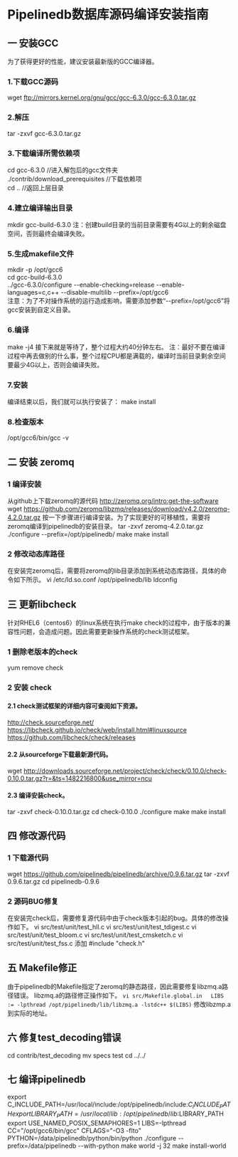 # Pipelinedb数据库源码编译安装指南
## 一 安装GCC
为了获得更好的性能，建议安装最新版的GCC编译器。

### 1.下载GCC源码
wget ftp://mirrors.kernel.org/gnu/gcc/gcc-6.3.0/gcc-6.3.0.tar.gz

### 2.解压
tar -zxvf gcc-6.3.0.tar.gz

### 3.下载编译所需依赖项
cd gcc-6.3.0     					//进入解包后的gcc文件夹  
./contrib/download_prerequisites	//下载依赖项   
cd ..                          		//返回上层目录  

### 4.建立编译输出目录
mkdir gcc-build-6.3.0
注：创建build目录的当前目录需要有4G以上的剩余磁盘空间，否则最终会编译失败。

### 5.生成makefile文件
mkdir -p /opt/gcc6     
cd gcc-build-6.3.0     
../gcc-6.3.0/configure --enable-checking=release --enable-languages=c,c++ --disable-multilib --prefix=/opt/gcc6    
注意：为了不对操作系统的运行造成影响，需要添加参数“--prefix=/opt/gcc6”将gcc安装到自定义目录。

### 6.编译
make -j4
接下来就是等待了，整个过程大约40分钟左右。
注：最好不要在编译过程中再去做别的什么事，整个过程CPU都是满载的，编译时当前目录剩余空间要最少4G以上，否则会编译失败。

### 7.安装
编译结束以后，我们就可以执行安装了：
make install

### 8.检查版本
/opt/gcc6/bin/gcc -v

## 二 安装 zeromq
### 1 编译安装
从github上下载zeromq的源代码
http://zeromq.org/intro:get-the-software
wget https://github.com/zeromq/libzmq/releases/download/v4.2.0/zeromq-4.2.0.tar.gz
按一下步骤进行编译安装。为了实现更好的可移植性，需要将zeromq编译到pipelinedb的安装目录。
tar -zxvf zeromq-4.2.0.tar.gz
./configure --prefix=/opt/pipelinedb/
make 
make install

### 2 修改动态库路径
在安装完zeromq后，需要将zeromq的lib目录添加到系统动态库路径，具体的命令如下所示。
vi /etc/ld.so.conf
/opt/pipelinedb/lib
ldconfig

## 三 更新libcheck
针对RHEL6（centos6）的linux系统在执行make check的过程中，由于版本的兼容性问题，会造成问题。因此需要更新操作系统的check测试框架。

### 1 删除老版本的check
yum remove check

### 2 安装 check
#### 2.1 check测试框架的详细内容可查阅如下资源。
http://check.sourceforge.net/
https://libcheck.github.io/check/web/install.html#linuxsource
https://github.com/libcheck/check/releases

#### 2.2 从sourceforge下载最新源代码。
wget http://downloads.sourceforge.net/project/check/check/0.10.0/check-0.10.0.tar.gz?r=&ts=1482216800&use_mirror=ncu

#### 2.3 编译安装check。
tar -zxvf check-0.10.0.tar.gz
cd check-0.10.0
./configure
make
make install

## 四 修改源代码

### 1 下载源代码
wget https://github.com/pipelinedb/pipelinedb/archive/0.9.6.tar.gz 
tar -zxvf 0.9.6.tar.gz 
cd pipelinedb-0.9.6

### 2 源码BUG修复
在安装完check后，需要修复源代码中由于check版本引起的bug。具体的修改操作如下。
vi src/test/unit/test_hll.c
vi src/test/unit/test_tdigest.c
vi src/test/unit/test_bloom.c
vi src/test/unit/test_cmsketch.c
vi src/test/unit/test_fss.c
添加 #include "check.h"

## 五 Makefile修正
由于pipelinedb的Makefile指定了zeromq的静态路径，因此需要修复libzmq.a路径错误。
libzmq.a的路径修正操作如下。
`vi src/Makefile.global.in`    
`LIBS := -lpthread /opt/pipelinedb/lib/libzmq.a -lstdc++ $(LIBS)`
修改libzmp.a到实际的地址。

## 六 修复test_decoding错误
cd contrib/test_decoding
mv specs test
cd ../../

## 七 编译pipelinedb
export C_INCLUDE_PATH=/usr/local/include:/opt/pipelinedb/include:$C_INCLUDE_PATH
export LIBRARY_PATH=/usr/local/lib:/opt/pipelinedb/lib:$LIBRARY_PATH
export USE_NAMED_POSIX_SEMAPHORES=1
LIBS=-lpthread CC="/opt/gcc6/bin/gcc" CFLAGS="-O3 -flto" PYTHON=/data/pipelinedb/python/bin/python ./configure --prefix=/data/pipelinedb --with-python
make world -j 32
make install-world
